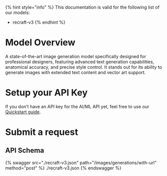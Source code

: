 [#references:start]: <> ({ "template": "openapi" })
{% hint style="info" %}
This documentation is valid for the following list of our models:
* recraft-v3
{% endhint %}

# Model Overview
A state-of-the-art image generation model specifically designed for professional designers, featuring advanced text generation capabilities, anatomical accuracy, and precise style control. It stands out for its ability to generate images with extended text content and vector art support.

# Setup your API Key
If you don’t have an API key for the AI/ML API yet, feel free to use our [Quickstart guide](https://docs.aimlapi.com/quickstart/setting-up).

# Submit a request
## API Schema
{% swagger src="./recraft-v3.json" path="/images/generations/with-url" method="post" %}
./recraft-v3.json
{% endswagger %}

[#references:end]: <> ({})